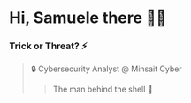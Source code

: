 # Hi, Samuele there 👋🏻

### Trick or Threat? ⚡️
> 🔒 Cybersecurity Analyst @ Minsait Cyber 
>> The man behind the shell 👾

 


 



